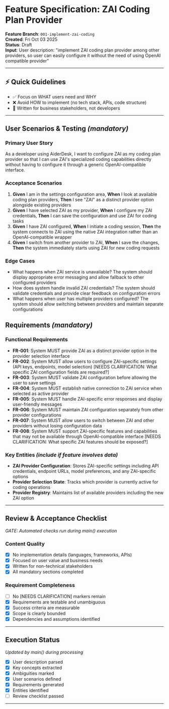 # Feature Specification: ZAI Coding Plan Provider

**Feature Branch**: `001-implement-zai-coding`  
**Created**: Fri Oct 03 2025  
**Status**: Draft  
**Input**: User description: "implement ZAI coding plan provider among other providers, so user can easily configure it without the need of using OpenAI compatible provider"

---

## ⚡ Quick Guidelines
- ✅ Focus on WHAT users need and WHY
- ❌ Avoid HOW to implement (no tech stack, APIs, code structure)
- 👥 Written for business stakeholders, not developers

---

## User Scenarios & Testing *(mandatory)*

### Primary User Story
As a developer using AiderDesk, I want to configure ZAI as my coding plan provider so that I can use ZAI's specialized coding capabilities directly without having to configure it through a generic OpenAI-compatible interface.

### Acceptance Scenarios
1. **Given** I am in the settings configuration area, **When** I look at available coding plan providers, **Then** I see "ZAI" as a distinct provider option alongside existing providers
2. **Given** I have selected ZAI as my provider, **When** I configure my ZAI credentials, **Then** I can save the configuration and use ZAI for coding tasks
3. **Given** I have ZAI configured, **When** I initiate a coding session, **Then** the system connects to ZAI using the native ZAI integration rather than an OpenAI-compatible wrapper
4. **Given** I switch from another provider to ZAI, **When** I save the changes, **Then** the system immediately starts using ZAI for new coding requests

### Edge Cases
- What happens when ZAI service is unavailable? The system should display appropriate error messaging and allow fallback to other configured providers
- How does system handle invalid ZAI credentials? The system should validate credentials and provide clear feedback on configuration errors
- What happens when user has multiple providers configured? The system should allow switching between providers and maintain separate configurations

## Requirements *(mandatory)*

### Functional Requirements
- **FR-001**: System MUST provide ZAI as a distinct provider option in the provider selection interface
- **FR-002**: System MUST allow users to configure ZAI-specific settings (API keys, endpoints, model selection) [NEEDS CLARIFICATION: What specific ZAI configuration fields are required?]
- **FR-003**: System MUST validate ZAI configuration before allowing the user to save settings
- **FR-004**: System MUST establish native connection to ZAI service when selected as active provider
- **FR-005**: System MUST handle ZAI-specific error responses and display user-friendly messages
- **FR-006**: System MUST maintain ZAI configuration separately from other provider configurations
- **FR-007**: System MUST allow users to switch between ZAI and other providers without losing configuration data
- **FR-008**: System MUST support ZAI-specific features and capabilities that may not be available through OpenAI-compatible interface [NEEDS CLARIFICATION: What specific ZAI features should be exposed?]

### Key Entities *(include if feature involves data)*
- **ZAI Provider Configuration**: Stores ZAI-specific settings including API credentials, endpoint URLs, model preferences, and any ZAI-specific options
- **Provider Selection State**: Tracks which provider is currently active for coding operations
- **Provider Registry**: Maintains list of available providers including the new ZAI option

---

## Review & Acceptance Checklist
*GATE: Automated checks run during main() execution*

### Content Quality
- [x] No implementation details (languages, frameworks, APIs)
- [x] Focused on user value and business needs
- [x] Written for non-technical stakeholders
- [x] All mandatory sections completed

### Requirement Completeness
- [ ] No [NEEDS CLARIFICATION] markers remain
- [x] Requirements are testable and unambiguous  
- [x] Success criteria are measurable
- [x] Scope is clearly bounded
- [x] Dependencies and assumptions identified

---

## Execution Status
*Updated by main() during processing*

- [x] User description parsed
- [x] Key concepts extracted
- [x] Ambiguities marked
- [x] User scenarios defined
- [x] Requirements generated
- [x] Entities identified
- [ ] Review checklist passed

---